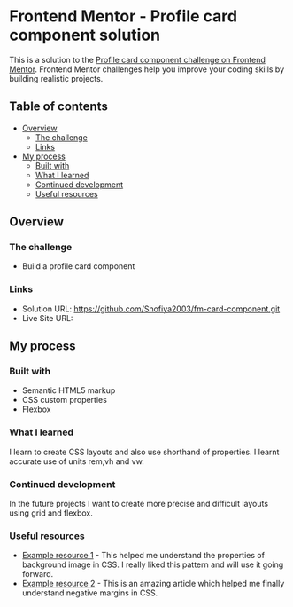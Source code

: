 # Frontend Mentor - Profile card component solution

This is a solution to the [Profile card component challenge on Frontend Mentor](https://www.frontendmentor.io/challenges/profile-card-component-cfArpWshJ). Frontend Mentor challenges help you improve your coding skills by building realistic projects. 

## Table of contents

- [Overview](#overview)
  - [The challenge](#the-challenge)
  - [Links](#links)
- [My process](#my-process)
  - [Built with](#built-with)
  - [What I learned](#what-i-learned)
  - [Continued development](#continued-development)
  - [Useful resources](#useful-resources)


## Overview

### The challenge

- Build a profile card component



### Links

- Solution URL: https://github.com/Shofiya2003/fm-card-component.git
- Live Site URL: 

## My process

### Built with

- Semantic HTML5 markup
- CSS custom properties
- Flexbox



### What I learned

I learn to create CSS layouts and also use shorthand of properties. I learnt accurate use of units rem,vh and vw.




### Continued development

In the future projects I want to create more precise and difficult layouts using grid and flexbox.


### Useful resources

- [Example resource 1](https://www.w3schools.com/cssref/pr_background-blend-mode.asp) - This helped me understand the properties of background image in CSS. I really liked this pattern and will use it going forward.
- [Example resource 2](https://css-tricks.com/negative-margins/) - This is an amazing article which helped me finally understand negative margins in CSS.




